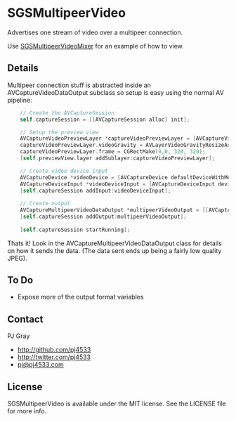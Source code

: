 SGSMultipeerVideo
=================

Advertises one stream of video over a multipeer connection.

Use [SGSMultipeerVideoMixer](https://github.com/pj4533/SGSMultipeerVideoMixer) for an example of how to view.

## Details

Multipeer connection stuff is abstracted inside an AVCaptureVideoDataOutput subclass so setup is easy using the normal AV pipeline:

```objective-c
	// Create the AVCaptureSession
    self.captureSession = [[AVCaptureSession alloc] init];

	// Setup the preview view
    AVCaptureVideoPreviewLayer *captureVideoPreviewLayer = [AVCaptureVideoPreviewLayer layerWithSession:self.captureSession];
    captureVideoPreviewLayer.videoGravity = AVLayerVideoGravityResizeAspectFill;
    captureVideoPreviewLayer.frame = CGRectMake(0,0, 320, 320);
    [self.previewView.layer addSublayer:captureVideoPreviewLayer];

    // Create video device input
    AVCaptureDevice *videoDevice = [AVCaptureDevice defaultDeviceWithMediaType:AVMediaTypeVideo];
    AVCaptureDeviceInput *videoDeviceInput = [AVCaptureDeviceInput deviceInputWithDevice:videoDevice error:nil];
    [self.captureSession addInput:videoDeviceInput];
    
    // Create output
    AVCaptureMultipeerVideoDataOutput *multipeerVideoOutput = [[AVCaptureMultipeerVideoDataOutput alloc] initWithDisplayName:[[UIDevice currentDevice] name]];
    [self.captureSession addOutput:multipeerVideoOutput];
    
    [self.captureSession startRunning];
```

Thats it!  Look in the AVCaptureMultipeerVideoDataOutput class for details on how it sends the data.  (The data sent ends up being a fairly low quality JPEG).

## To Do

* Expose more of the output format variables

## Contact

PJ Gray

- http://github.com/pj4533
- http://twitter.com/pj4533
- pj@pj4533.com

## License

SGSMultipeerVideo is available under the MIT license. See the LICENSE file for more info.
